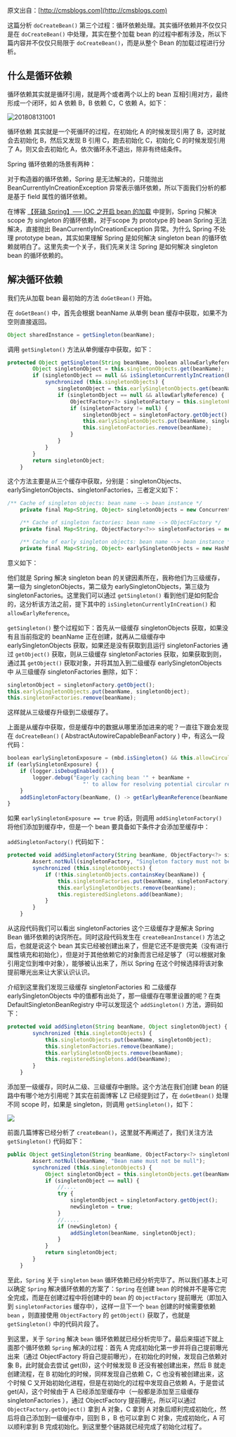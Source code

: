 
 
原文出自：[http://cmsblogs.com](http://cmsblogs.com)

这篇分析 `doCreateBean()` 第三个过程：循环依赖处理。其实循环依赖并不仅仅只是在 `doCreateBean()` 中处理，其实在整个加载 bean 的过程中都有涉及，所以下篇内容并不仅仅只局限于 `doCreateBean()`，而是从整个 Bean 的加载过程进行分析。

## 什么是循环依赖

循环依赖其实就是循环引用，就是两个或者两个以上的 bean 互相引用对方，最终形成一个闭环，如 A 依赖 B，B 依赖 C，C 依赖 A，如下：

![201808131001](https://gitee.com/hezhiyuan007/java-study/raw/master/images/SpringSourceCode/33f71173-bde5-41f5-943b-ac5d656e79fe.png)

循环依赖 其实就是一个死循环的过程，在初始化 A 的时候发现引用了 B，这时就会去初始化 B，然后又发现 B 引用 C，跑去初始化 C，初始化 C 的时候发现引用了 A，则又会去初始化 A，依次循环永不退出，除非有终结条件。

Spring 循环依赖的场景有两种：

对于构造器的循环依赖，Spring 是无法解决的，只能抛出 BeanCurrentlyInCreationException 异常表示循环依赖，所以下面我们分析的都是基于 field 属性的循环依赖。

在博客 [【死磕 Spring】—– IOC 之开启 bean 的加载](https://gitee.com/hezhiyuan007/JavaNotes/raw/master/SpringSourceCode/%E3%80%90%E6%AD%BB%E7%A3%95%20Spring%E3%80%91%E2%80%94%E2%80%93%20%E7%AC%AC%E5%8D%81%E5%85%AD%E7%AF%87IOC%20%E4%B9%8B%E5%BC%80%E5%90%AF%20bean%20%E7%9A%84%E5%8A%A0%E8%BD%BD.md) 中提到，Spring 只解决 scope 为 singleton 的循环依赖，对于scope 为 prototype 的 bean Spring 无法解决，直接抛出 BeanCurrentlyInCreationException 异常。为什么 Spring 不处理 prototype bean，其实如果理解 Spring 是如何解决 singleton bean 的循环依赖就明白了。这里先卖一个关子，我们先来关注 Spring 是如何解决 singleton bean 的循环依赖的。

## 解决循环依赖

我们先从加载 bean 最初始的方法 `doGetBean()` 开始。

在 `doGetBean()` 中，首先会根据 beanName 从单例 bean 缓存中获取，如果不为空则直接返回。
```js 
Object sharedInstance = getSingleton(beanName);
```

调用 `getSingleton()` 方法从单例缓存中获取，如下：

```js 
protected Object getSingleton(String beanName, boolean allowEarlyReference) {
        Object singletonObject = this.singletonObjects.get(beanName);
        if (singletonObject == null && isSingletonCurrentlyInCreation(beanName)) {
            synchronized (this.singletonObjects) {
                singletonObject = this.earlySingletonObjects.get(beanName);
                if (singletonObject == null && allowEarlyReference) {
                    ObjectFactory<?> singletonFactory = this.singletonFactories.get(beanName);
                    if (singletonFactory != null) {
                        singletonObject = singletonFactory.getObject();
                        this.earlySingletonObjects.put(beanName, singletonObject);
                        this.singletonFactories.remove(beanName);
                    }
                }
            }
        }
        return singletonObject;
    }
```

这个方法主要是从三个缓存中获取，分别是：singletonObjects、earlySingletonObjects、singletonFactories，三者定义如下：

```js 
/** Cache of singleton objects: bean name --> bean instance */
    private final Map<String, Object> singletonObjects = new ConcurrentHashMap<>(256);

    /** Cache of singleton factories: bean name --> ObjectFactory */
    private final Map<String, ObjectFactory<?>> singletonFactories = new HashMap<>(16);

    /** Cache of early singleton objects: bean name --> bean instance */
    private final Map<String, Object> earlySingletonObjects = new HashMap<>(16);
```

意义如下：

他们就是 Spring 解决 singleton bean 的关键因素所在，我称他们为三级缓存，第一级为 singletonObjects，第二级为 earlySingletonObjects，第三级为 singletonFactories。这里我们可以通过 `getSingleton()` 看到他们是如何配合的，这分析该方法之前，提下其中的 `isSingletonCurrentlyInCreation()` 和 `allowEarlyReference`。

`getSingleton()` 整个过程如下：首先从一级缓存 singletonObjects 获取，如果没有且当前指定的 beanName 正在创建，就再从二级缓存中 earlySingletonObjects 获取，如果还是没有获取到且运行 singletonFactories 通过 `getObject()` 获取，则从三级缓存 singletonFactories 获取，如果获取到则，通过其 `getObject()` 获取对象，并将其加入到二级缓存 earlySingletonObjects 中 从三级缓存 singletonFactories 删除，如下：
```js 
singletonObject = singletonFactory.getObject();
this.earlySingletonObjects.put(beanName, singletonObject);
this.singletonFactories.remove(beanName);
```

这样就从三级缓存升级到二级缓存了。

上面是从缓存中获取，但是缓存中的数据从哪里添加进来的呢？一直往下跟会发现在 `doCreateBean()` ( AbstractAutowireCapableBeanFactory ) 中，有这么一段代码：
```js 
boolean earlySingletonExposure = (mbd.isSingleton() && this.allowCircularReferences && isSingletonCurrentlyInCreation(beanName));
if (earlySingletonExposure) {
    if (logger.isDebugEnabled()) {
        logger.debug("Eagerly caching bean '" + beanName +
                        "' to allow for resolving potential circular references");
    }
    addSingletonFactory(beanName, () -> getEarlyBeanReference(beanName, mbd, bean));
}
```

如果 `earlySingletonExposure == true` 的话，则调用 `addSingletonFactory()` 将他们添加到缓存中，但是一个 bean 要具备如下条件才会添加至缓存中：

`addSingletonFactory()` 代码如下：
```js 
protected void addSingletonFactory(String beanName, ObjectFactory<?> singletonFactory) {
        Assert.notNull(singletonFactory, "Singleton factory must not be null");
        synchronized (this.singletonObjects) {
            if (!this.singletonObjects.containsKey(beanName)) {
                this.singletonFactories.put(beanName, singletonFactory);
                this.earlySingletonObjects.remove(beanName);
                this.registeredSingletons.add(beanName);
            }
        }
    }
```

从这段代码我们可以看出 singletonFactories 这个三级缓存才是解决 Spring Bean 循环依赖的诀窍所在。同时这段代码发生在 `createBeanInstance()` 方法之后，也就是说这个 bean 其实已经被创建出来了，但是它还不是很完美（没有进行属性填充和初始化），但是对于其他依赖它的对象而言已经足够了（可以根据对象引用定位到堆中对象），能够被认出来了，所以 Spring 在这个时候选择将该对象提前曝光出来让大家认识认识。

介绍到这里我们发现三级缓存 singletonFactories 和 二级缓存 earlySingletonObjects 中的值都有出处了，那一级缓存在哪里设置的呢？在类 DefaultSingletonBeanRegistry 中可以发现这个 `addSingleton()` 方法，源码如下：
```js 
protected void addSingleton(String beanName, Object singletonObject) {
        synchronized (this.singletonObjects) {
            this.singletonObjects.put(beanName, singletonObject);
            this.singletonFactories.remove(beanName);
            this.earlySingletonObjects.remove(beanName);
            this.registeredSingletons.add(beanName);
        }
    }
```

添加至一级缓存，同时从二级、三级缓存中删除。这个方法在我们创建 bean 的链路中有哪个地方引用呢？其实在前面博客 LZ 已经提到过了，在 `doGetBean()` 处理不同 scope 时，如果是 singleton，则调用 `getSingleton()`，如下：

![](https://gitee.com/hezhiyuan007/java-study/raw/master/images/SpringSourceCode/ec3a42dd-a8ad-43ab-9990-c9c8936e4f9f.png)

前面几篇博客已经分析了 `createBean()`，这里就不再阐述了，我们关注方法 `getSingleton()` 代码如下：
```js 
public Object getSingleton(String beanName, ObjectFactory<?> singletonFactory) {
        Assert.notNull(beanName, "Bean name must not be null");
        synchronized (this.singletonObjects) {
            Object singletonObject = this.singletonObjects.get(beanName);
            if (singletonObject == null) {
                //....
                try {
                    singletonObject = singletonFactory.getObject();
                    newSingleton = true;
                }
                //.....
                if (newSingleton) {
                    addSingleton(beanName, singletonObject);
                }
            }
            return singletonObject;
        }
    }
```

至此，`Spring` 关于 `singleton` `bean` 循环依赖已经分析完毕了。所以我们基本上可以确定 `Spring` 解决循环依赖的方案了：`Spring` 在创建 `bean` 的时候并不是等它完全完成，而是在创建过程中将创建中的 `bean` 的 `ObjectFactory` 提前曝光（即加入到 `singletonFactories` 缓存中），这样一旦下一个 `bean` 创建的时候需要依赖 `bean` ，则直接使用 `ObjectFactory` 的 `getObject()` 获取了，也就是 `getSingleton()` 中的代码片段了。

到这里，关于 `Spring` 解决 `bean` 循环依赖就已经分析完毕了。最后来描述下就上面那个循环依赖 `Spring` 解决的过程：首先 A 完成初始化第一步并将自己提前曝光出来（通过 ObjectFactory 将自己提前曝光），在初始化的时候，发现自己依赖对象 B，此时就会去尝试 get(B)，这个时候发现 B 还没有被创建出来，然后 B 就走创建流程，在 B 初始化的时候，同样发现自己依赖 C，C 也没有被创建出来，这个时候 C 又开始初始化进程，但是在初始化的过程中发现自己依赖 A，于是尝试 get(A)，这个时候由于 A 已经添加至缓存中（一般都是添加至三级缓存 singletonFactories ），通过 ObjectFactory 提前曝光，所以可以通过 `ObjectFactory.getObject()` 拿到 A 对象，C 拿到 A 对象后顺利完成初始化，然后将自己添加到一级缓存中，回到 B ，B 也可以拿到 C 对象，完成初始化，A 可以顺利拿到 B 完成初始化。到这里整个链路就已经完成了初始化过程了。

